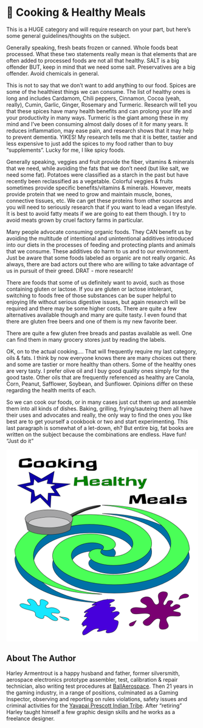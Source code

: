 # 🍲 Cooking & Healthy Meals

This is a HUGE category and will require research on your part, but here’s some
general guidelines/thoughts on the subject.

Generally speaking, fresh beats frozen or canned. Whole foods beat processed.
What these two statements really mean is that elements that are often added to
processed foods are not all that healthy. SALT is a big offender BUT, keep in
mind that we need some salt. Preservatives are a big offender. Avoid chemicals
in general.

This is not to say that we don’t want to add anything to our food. Spices are
some of the healthiest things we can consume. The list of healthy ones is long
and includes Cardamom, Chili peppers, Cinnamon, Cocoa (yeah, really), Cumin,
Garlic, Ginger, Rosemary and Turmeric. Research will tell you that these spices
have many health benefits and can prolong your life and your productivity in
many ways. Turmeric is the giant among these in my mind and I’ve been consuming
almost daily doses of it for many years. It reduces inflammation, may ease pain,
and research shows that it may help to prevent dementia. YIKES! My research
tells me that it is better, tastier and less expensive to just add the spices to
my food rather than to buy “supplements”. Lucky for me, I like spicy foods.

Generally speaking, veggies and fruit provide the fiber, vitamins & minerals
that we need, while avoiding the fats that we don’t need (but like salt, we need
some fat). Potatoes were classified as a starch in the past but have recently
been reclassified as a vegetable. Colorful veggies & fruits sometimes provide
specific benefits/vitamins & minerals. However, meats provide protein that we
need to grow and maintain muscle, bones, connective tissues, etc. We can get
these proteins from other sources and you will need to seriously research that
if you want to lead a vegan lifestyle. It is best to avoid fatty meats if we are
going to eat them though. I try to avoid meats grown by cruel factory farms in
particular.

Many people advocate consuming organic foods. They CAN benefit us by avoiding
the multitude of intentional and unintentional additives introduced into our
diets in the processes of feeding and protecting plants and animals that we
consume. These additives do harm to us and to our environment. Just be aware
that some foods labeled as organic are not really organic. As always, there are
bad actors out there who are willing to take advantage of us in pursuit of their
greed. DRAT - more research!

There are foods that some of us definitely want to avoid, such as those
containing gluten or lactose. If you are gluten or lactose intolerant, switching
to foods free of those substances can be super helpful to enjoying life without
serious digestive issues, but again research will be required and there may be
some higher costs. There are quite a few alternatives available though and many
are quite tasty. I even found that there are gluten free beers and one of them
is my new favorite beer.

There are quite a few gluten free breads and pastas available as well. One can
find them in many grocery stores just by reading the labels.

OK, on to the actual cooking…. That will frequently require my last category,
oils & fats. I think by now everyone knows there are many choices out there and
some are tastier or more healthy than others. Some of the healthy ones are very
tasty. I prefer olive oil and I buy good quality ones simply for the good taste.
Other oils that are frequently referenced as healthy are Canola, Corn, Peanut,
Safflower, Soybean, and Sunflower. Opinions differ on these regarding the health
merits of each.

So we can cook our foods, or in many cases just cut them up and assemble them
into all kinds of dishes. Baking, grilling, frying/sauteing them all have their
uses and advocates and really, the only way to find the ones you like best are
to get yourself a cookbook or two and start experimenting. This last paragraph
is somewhat of a let-down, eh? But entire big, fat books are written on the
subject because the combinations are endless. Have fun! “Just do it”

![cooking_logo](_static/images/cooking-healthy-meals/cooking-healthy-meals.png)

## About The Author

Harley Armentrout is a happy husband and father, former silversmith, aerospace
electronics prototype assembler, test, calibration & repair technician, also
writing test procedures at [BallAerospace](https://www.ball.com/aerospace). Then
21 years in the gaming industry, in a range of positions, culminated as a Gaming
Inspector, observing and reporting on rules violations, safety issues and
criminal activities for the
[Yavapai Prescott Indian Tribe](https://buckyscasino.com/). After “retiring”
Harley taught himself a few graphic design skills and he works as a freelance
designer.
